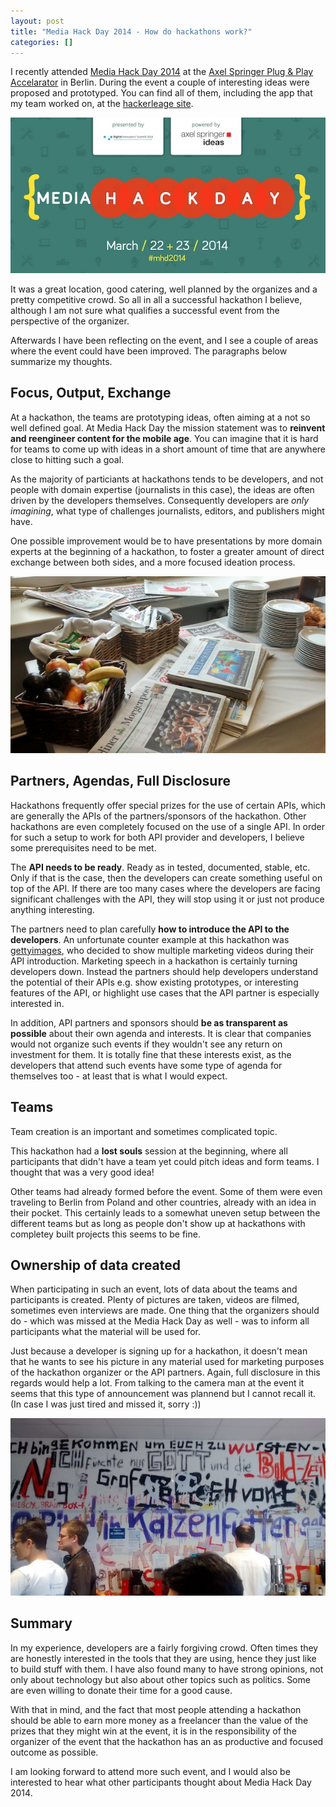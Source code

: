 ```yaml
---
layout: post
title: "Media Hack Day 2014 - How do hackathons work?"
categories: []
---
```


I recently attended [Media Hack Day 2014][mhd2014] at the [Axel Springer Plug & Play Accelarator][pnp] in Berlin. During the event a couple of interesting ideas were proposed and prototyped. You can find all of them, including the app that my team worked on, at the [hackerleage site][hl].

![Media Hack Day 2014](/images/mhd_screen.jpg)

It was a great location, good catering, well planned by the organizes and a pretty competitive crowd. So all in all a successful hackathon I believe, although I am not sure what qualifies a successful event from the perspective of the organizer.

Afterwards I have been reflecting on the event, and I see a couple of areas where the event could have been improved. The paragraphs below summarize my thoughts.


## Focus, Output, Exchange

At a hackathon, the teams are prototyping ideas, often aiming at a not so well defined goal. At Media Hack Day the mission statement was to **reinvent and reengineer content for the mobile age**. You can imagine that it is hard for teams to come up with ideas in a short amount of time that are anywhere close to hitting such a goal.

As the majority of particiants at hackathons tends to be developers, and not people with domain expertise (journalists in this case), the ideas are often driven by the developers themselves. Consequently developers are *only imagining*, what type of challenges journalists, editors, and publishers might have.

One possible improvement would be to have presentations by more domain experts at the beginning of a hackathon, to foster a greater amount of direct exchange between both sides, and a more focused ideation process.

![Media Hack Day 2014](/images/mhd_catering.jpg)

## Partners, Agendas, Full Disclosure

Hackathons frequently offer special prizes for the use of certain APIs, which are generally the APIs of the partners/sponsors of the hackathon. Other hackathons are even completely focused on the use of a single API. In order for such a setup to work for both API provider and developers, I believe some prerequisites need to be met.

The **API needs to be ready**. Ready as in tested, documented, stable, etc. Only if that is the case, then the developers can create something useful on top of the API. If there are too many cases where the developers are facing significant challenges with the API, they will stop using it or just not produce anything interesting.

The partners need to plan carefully **how to introduce the API to the developers**. An unfortunate counter example at this hackathon was [gettyimages](http://gettyimages.com), who decided to show multiple marketing videos during their API introduction. Marketing speech in a hackathon is certainly turning developers down. Instead the partners should help developers understand the potential of their APIs e.g. show existing prototypes, or interesting features of the API, or highlight use cases that the API partner is especially interested in.

In addition, API partners and sponsors should **be as transparent as possible** about their own agenda and interests. It is clear that companies would not organize such events if they wouldn't see any return on investment for them. It is totally fine that these interests exist, as the developers that attend such events have some type of agenda for themselves too - at least that is what I would expect.


## Teams

Team creation is an important and sometimes complicated topic.

This hackathon had a **lost souls** session at the beginning, where all participants that didn't have a team yet could pitch ideas and form teams. I thought that was a very good idea!

Other teams had already formed before the event. Some of them were even traveling to Berlin from Poland and other countries, already with an idea in their pocket. This certainly leads to a somewhat uneven setup between the different teams but as long as people don't show up at hackathons with completey built projects this seems to be fine.


## Ownership of data created

When participating in such an event, lots of data about the teams and participants is created. Plenty of pictures are taken, videos are filmed, sometimes even interviews are made. One thing that the organizers should do - which was missed at the Media Hack Day as well - was to inform all participants what the material will be used for.

Just because a developer is signing up for a hackathon, it doesn't mean that he wants to see his picture in any material used for marketing purposes of the hackathon organizer or the API partners. Again, full disclosure in this regards would help a lot. From talking to the camera man at the event it seems that this type of announcement was plannend but I cannot recall it. (In case I was just tired and missed it, sorry :))

![Media Hack Day 2014](/images/mhd_wall.jpg)


## Summary

In my experience, developers are a fairly forgiving crowd. Often times they are honestly interested in the tools that they are using, hence they just like to build stuff with them. I have also found many to have strong opinions, not only about technology but also about other topics such as politics. Some are even willing to donate their time for a good cause.

With that in mind, and the fact that most people attending a hackathon should be able to earn more money as a freelancer than the value of the prizes that they might win at the event, it is in the responsibility of the organizer of the event that the hackathon has an as productive and focused outcome as possible.

I am looking forward to attend more such event, and I would also be interested to hear what other participants thought about Media Hack Day 2014.


[mhd2014]: http://mediahackday.com
[pnp]: http://www.axelspringerplugandplay.com
[hl]: https://www.hackerleague.org/hackathons/media-hack-day-2014
